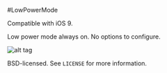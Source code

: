 #LowPowerMode


Compatible with iOS 9.


Low power mode always on. No options to configure.

![alt tag](https://raw.github.com/ca13ra1/LowPowerMode/master/SS.PNG)


BSD-licensed. See `LICENSE` for more information.